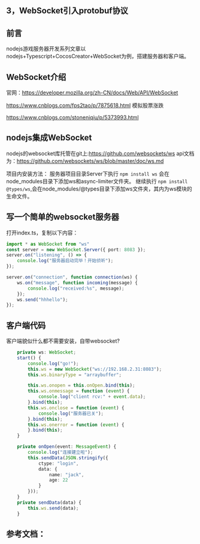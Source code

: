 ## 3，WebSocket引入protobuf协议

## 前言
nodejs游戏服务器开发系列文章以nodejs+Typescript+CocosCreator+WebSocket为例，搭建服务器和客户端。

 
## WebSocket介绍
官网：https://developer.mozilla.org/zh-CN/docs/Web/API/WebSocket

https://www.cnblogs.com/fps2tao/p/7875618.html 模拟股票涨跌

https://www.cnblogs.com/stoneniqiu/p/5373993.html

## nodejs集成WebSocket
nodejs的websocket库托管在git上:https://github.com/websockets/ws
api文档为：https://github.com/websockets/ws/blob/master/doc/ws.md



项目内安装方法：
服务器项目目录Server下执行 ``npm install ws``
会在node_modules目录下添加ws和async-limiter文件夹。
继续执行 ``npm install @types/ws``,会在node_modules/@types目录下添加ws文件夹，其内为ws模块的生命文件。


## 写一个简单的websocket服务器
打开index.ts，复制以下内容：
```typescript
import * as WebSocket from "ws"
const server = new WebSocket.Server({ port: 8083 });
server.on("listening", () => {
    console.log("服务器启动完毕！开始侦听");
});

server.on("connection", function connection(ws) {
    ws.on("message", function incoming(message) {
        console.log("received:%s", message);         
    });
    ws.send("hhhello");
});
```

## 客户端代码
客户端貌似什么都不需要安装，自带websocket?
```typescript
    private ws: WebSocket;
    start() {
        console.log("go!");
        this.ws = new WebSocket("ws://192.168.2.31:8083");
        this.ws.binaryType = "arraybuffer";

        this.ws.onopen = this.onOpen.bind(this);
        this.ws.onmessage = function (event) {
            console.log("client rcv:" + event.data);
        }.bind(this);
        this.ws.onclose = function (event) {
            console.log("服务器已关");
        }.bind(this);
        this.ws.onerror = function (event) {
        }.bind(this);
    }

    private onOpen(event: MessageEvent) {
        console.log("连接建立啦");
        this.sendData(JSON.stringify({
            ctype: "login",
            data: {
                name: "jack",
                age: 22
            }
        }));
    }
    private sendData(data) {
        this.ws.send(data);
    }
```

## 参考文档：






